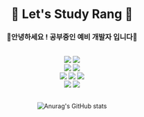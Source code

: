 <h1 align="center">🐣 Let's Study Rang 🐣</h1>

<h3 align="center">💛안녕하세요 ! 공부중인 예비 개발자 입니다💛 </h3>
<br>

<div align="center">
   <img src="https://img.shields.io/badge/Java-ff8b94?style=flat&logo=Conda-Forge&logoColor=white"/>
   <img src="https://img.shields.io/badge/Spring-6DB33F?style=flat&logo=Spring&logoColor=white" />
   <br>
   <img src="https://img.shields.io/badge/HTML5-BBE2BB?style=flat&logo=HTML5&logoColor=white" />
   <img src="https://img.shields.io/badge/CSS3-ffd77f?style=flat&logo=CSS3&logoColor=white" />
   <br>
   <img src="https://img.shields.io/badge/JavaScript-ffa970?style=flat&logo=JavaScript&logoColor=white" />
   <img src="https://img.shields.io/badge/jQuery-F6B0B6?style=flat&logo=jQuery&logoColor=white" />
   <img src="https://img.shields.io/badge/Bootstrap-CCCCFF?style=flat&logo=Bootstrap&logoColor=white" />
   <br>
   <img src="https://img.shields.io/badge/Oracle%20SQL-C1F0B4?style=flat&logo=Oracle&logoColor=white" />
   <img src="https://img.shields.io/badge/MySQL-7d9dcd?style=flat&logo=MySQL&logoColor=white" />
<br>
<br>

![Anurag's GitHub stats](https://github-readme-stats.vercel.app/api?username=proud98&show_icons=true&theme=buefy)

</div>
